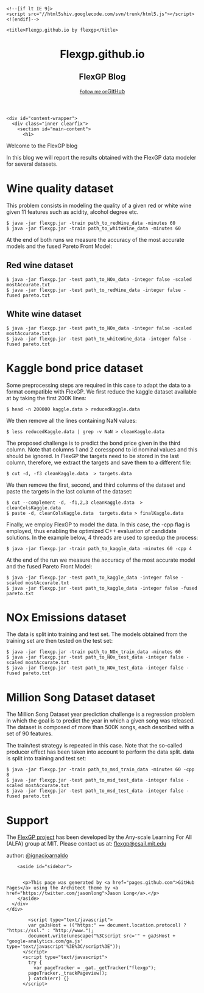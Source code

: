 <!DOCTYPE html>
<html>
  <head>
    <meta charset='utf-8'>
    <meta http-equiv="X-UA-Compatible" content="chrome=1">
    <meta name="viewport" content="width=device-width, initial-scale=1, maximum-scale=1">
    <link href='https://fonts.googleapis.com/css?family=Architects+Daughter' rel='stylesheet' type='text/css'>
    <link rel="stylesheet" type="text/css" href="stylesheets/stylesheet.css" media="screen" />
    <link rel="stylesheet" type="text/css" href="stylesheets/pygment_trac.css" media="screen" />
    <link rel="stylesheet" type="text/css" href="stylesheets/print.css" media="print" />

    <!--[if lt IE 9]>
    <script src="//html5shiv.googlecode.com/svn/trunk/html5.js"></script>
    <![endif]-->

    <title>Flexgp.github.io by flexgp</title>
  </head>

  <body>
    <header>
      <div class="inner">
        <h1>Flexgp.github.io</h1>
        <h2>FlexGP Blog</h2>
        <a href="https://github.com/flexgp" class="button"><small>Follow me on</small>GitHub</a>
      </div>
    </header>

    <div id="content-wrapper">
      <div class="inner clearfix">
        <section id="main-content">
          <h1>
<a name="welcome-to-flexgp" class="anchor" href="#welcome-to-flexgp"><span class="octicon octicon-link"></span></a>Welcome to the FlexGP blog</h1>

<p>In this blog we will report the results obtained with the FlexGP data modeler for several datasets.</p>




<h1>
<a name="tutorial" class="anchor" href="#tutorial"><span class="octicon octicon-link"></span></a>Wine quality dataset</h1>

<p>This problem consists in modeling the quality of a given red or white wine given 11 features such as acidity, alcohol degree etc.</p>

<pre><code>$ java -jar flexgp.jar -train path_to_redWine_data -minutes 60 
$ java -jar flexgp.jar -train path_to_whiteWine_data -minutes 60 
</code></pre>

<p>At the end of both runs we measure the accuracy of the most accurate models and the fused Pareto Front Model:</p>

<h2>
<a name="tutorial" class="anchor" href="#tutorial"><span class="octicon octicon-link"></span></a>Red wine dataset</h2>

<pre><code>$ java -jar flexgp.jar -test path_to_NOx_data -integer false -scaled mostAccurate.txt 
$ java -jar flexgp.jar -test path_to_redWine_data -integer false -fused pareto.txt 
</code></pre>

<h2>
<a name="tutorial" class="anchor" href="#tutorial"><span class="octicon octicon-link"></span></a>White wine dataset</h2>

<pre><code>$ java -jar flexgp.jar -test path_to_NOx_data -integer false -scaled mostAccurate.txt 
$ java -jar flexgp.jar -test path_to_whiteWine_data -integer false -fused pareto.txt 
</code></pre>




<h1>
<a name="tutorial" class="anchor" href="#tutorial"><span class="octicon octicon-link"></span></a>Kaggle bond price dataset</h1>

Some preprocessing steps are required in this case to adapt the data to a format compatible with FlexGP. We first reduce the kaggle dataset available at by taking the first 200K lines:
<pre><code>$ head -n 200000 kaggle.data > reducedKaggle.data 
</code></pre>

We then remove all the lines containing NaN values:
<pre><code>$ less reducedKaggle.data | grep -v NaN > cleanKaggle.data
</code></pre>

The proposed challenge is to predict the bond price given in the third column. Note that columns 1 and 2 coresspond to id nominal values and this should be ignored. In FlexGP the targets need to be stored in the last column, therefore, we extract the targets and save them to a different file:
<pre><code>$ cut -d, -f3 cleanKaggle.data  > targets.data
</code></pre>

We then remove the first, second, and third columns of the dataset and paste the targets in the last column of the dataset:
<pre><code>$ cut --complement -d, -f1,2,3 cleanKaggle.data  > cleanColsKaggle.data
$ paste -d, cleanColsKaggle.data  targets.data > finalKaggle.data
</code></pre>

Finally, we employ FlexGP to model the data. In this case, the -cpp flag is employed, thus enabling the optimized C++ evaluation of candidate solutions. In the example below, 4 threads are used to speedup the process:
<pre><code>$ java -jar flexgp.jar -train path_to_kaggle_data -minutes 60 -cpp 4
</code></pre>

<p>At the end of the run we measure the accuracy of the most accurate model and the fused Pareto Front Model:</p>


<pre><code>$ java -jar flexgp.jar -test path_to_kaggle_data -integer false -scaled mostAccurate.txt 
$ java -jar flexgp.jar -test path_to_kaggle_data -integer false -fused pareto.txt 
</code></pre>




<h1>
<a name="tutorial" class="anchor" href="#tutorial"><span class="octicon octicon-link"></span></a>NOx Emissions dataset</h1>

The data is split into training and test set. The models obtained from the training set are then tested on the test set:
<pre><code>$ java -jar flexgp.jar -train path_to_NOx_train_data -minutes 60 
$ java -jar flexgp.jar -test path_to_NOx_test_data -integer false -scaled mostAccurate.txt 
$ java -jar flexgp.jar -test path_to_NOx_test_data -integer false -fused pareto.txt 
</code></pre>




<h1>
<a name="tutorial" class="anchor" href="#tutorial"><span class="octicon octicon-link"></span></a>Million Song Dataset dataset</h1>

The Million Song Dataset year prediction challenge is a regression problem in which the goal is to predict the year in which a given song was released. The dataset is composed of more than 500K songs, each described with a set of 90 features. 

The train/test strategy is repeated in this case. Note that the so-called producer effect has been taken into account to perform the data split. data is split into training and test set:
<pre><code>$ java -jar flexgp.jar -train path_to_msd_train_data -minutes 60 -cpp 8
$ java -jar flexgp.jar -test path_to_msd_test_data -integer false -scaled mostAccurate.txt 
$ java -jar flexgp.jar -test path_to_msd_test_data -integer false -fused pareto.txt 
</code></pre>














<h1>
<a name="support-or-contact" class="anchor" href="#support-or-contact"><span class="octicon octicon-link"></span></a>Support</h1>

<p>The <a href="index.html">FlexGP project</a> has been developed by the Any-scale Learning For All (ALFA) group at MIT. Please contact us at: <a href="mailto:flexgp@csail.mit.edu">flexgp@csail.mit.edu</a> </p>

<p>author: <a href="https://github.com/ignacioarnaldo" class="user-mention">@ignacioarnaldo</a></p>
        </section>

        <aside id="sidebar">


          <p>This page was generated by <a href="pages.github.com">GitHub Pages</a> using the Architect theme by <a href="https://twitter.com/jasonlong">Jason Long</a>.</p>
        </aside>
      </div>
    </div>

            <script type="text/javascript">
            var gaJsHost = (("https:" == document.location.protocol) ? "https://ssl." : "http://www.");
            document.write(unescape("%3Cscript src='" + gaJsHost + "google-analytics.com/ga.js' type='text/javascript'%3E%3C/script%3E"));
          </script>
          <script type="text/javascript">
            try {
              var pageTracker = _gat._getTracker("flexgp");
            pageTracker._trackPageview();
            } catch(err) {}
          </script>

  </body>
</html>
